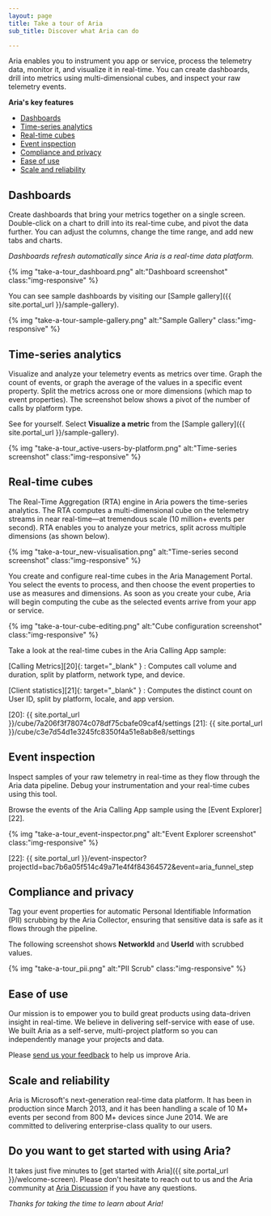 ```yaml
---
layout: page
title: Take a tour of Aria
sub_title: Discover what Aria can do

---
```


Aria enables you to instrument you app or service, process the telemetry data, monitor it, and visualize it in real-time. You can create dashboards, drill into metrics using multi-dimensional cubes, and inspect your raw telemetry events.

**Aria's key features**

* [Dashboards](#dashboards)
* [Time-series analytics](#time-series-analytics)
* [Real-time cubes](#real-time-cubes)
* [Event inspection](#event-inspection)
* [Compliance and privacy](#compliance-and-privacy)
* [Ease of use](#ease-of-use)
* [Scale and reliability](#scale-and-reliability)

## Dashboards

Create dashboards that bring your metrics together on a single screen. Double-click on a chart to drill into its real-time cube, and pivot the data further. You can adjust the columns, change the time range, and add new tabs and charts.

*Dashboards refresh automatically since Aria is a real-time data platform.*

{% img "take-a-tour_dashboard.png" alt:"Dashboard screenshot" class:"img-responsive" %}

You can see sample dashboards by visiting our [Sample gallery]({{ site.portal_url }}/sample-gallery).

{% img "take-a-tour-sample-gallery.png" alt:"Sample Gallery" class:"img-responsive" %}

## Time-series analytics

Visualize and analyze your telemetry events as metrics over time. Graph the count of events, or graph the average of the values in a specific event property. Split the metrics across one or more dimensions (which map to event properties). The screenshot below shows a pivot of the number of calls by platform type.

See for yourself. Select **Visualize a metric** from the [Sample gallery]({{ site.portal_url }}/sample-gallery).

{% img "take-a-tour_active-users-by-platform.png" alt:"Time-series screenshot" class:"img-responsive" %}

## Real-time cubes

The Real-Time Aggregation (RTA) engine in Aria powers the time-series analytics. The RTA computes a multi-dimensional cube on the telemetry streams in near real-time&mdash;at tremendous scale (10 million+ events per second). RTA enables you to analyze your metrics, split across multiple dimensions (as shown below).

{% img "take-a-tour_new-visualisation.png" alt:"Time-series second screenshot" class:"img-responsive" %}

You create and configure real-time cubes in the Aria Management Portal. You select the events to process, and then choose the event properties to use as measures and dimensions. As soon as you create your cube, Aria will begin computing the cube as the selected events arrive from your app or service.

{% img "take-a-tour-cube-editing.png" alt:"Cube configuration screenshot" class:"img-responsive" %}

Take a look at the real-time cubes in the Aria Calling App sample:

[Calling Metrics][20]{: target="_blank" }
: Computes call volume and duration, split by platform, network type, and device.

[Client statistics][21]{: target="_blank" }
: Computes the distinct count on User ID, split by platform, locale, and app version.

[20]: {{ site.portal_url }}/cube/7a206f3f78074c078df75cbafe09caf4/settings
[21]: {{ site.portal_url }}/cube/c3e7d54d1e3245fc8350f4a51e8ab8e8/settings

## Event inspection

Inspect samples of your raw telemetry in real-time as they flow through the Aria data pipeline. Debug your instrumentation and your real-time cubes using this tool.

Browse the events of the Aria Calling App sample using the [Event Explorer][22].

{% img "take-a-tour_event-inspector.png" alt:"Event Explorer screenshot" class:"img-responsive" %}

[22]: {{ site.portal_url }}/event-inspector?projectId=bac7b6a05f514c49a71e4f4f84364572&event=aria_funnel_step

## Compliance and privacy

Tag your event properties for automatic Personal Identifiable Information (PII) scrubbing by the Aria Collector, ensuring that sensitive data is safe as it flows through the pipeline.

The following screenshot shows **NetworkId** and **UserId** with scrubbed values.

{% img "take-a-tour_pii.png" alt:"PII Scrub" class:"img-responsive" %}

## Ease of use

Our mission is to empower you to build great products using data-driven insight in real-time. We believe in delivering self-service with ease of use. We built Aria as a self-serve, multi-project platform so you can independently manage your projects and data.

Please [send us your feedback][40] to help us improve Aria.

[40]: /help/community/

## Scale and reliability

Aria is Microsoft's next-generation real-time data platform. It has been in production since March 2013, and it has been handling a scale of 10 M+ events per second from 800 M+ devices since June 2014. We are committed to delivering enterprise-class quality to our users.

## Do you want to get started with using Aria?

It takes just five minutes to [get started with Aria]({{ site.portal_url }}/welcome-screen). Please don't hesitate to reach out to us and the Aria community at [Aria Discussion](mailto:ariadisc) if you have any questions.

*Thanks for taking the time to learn about Aria!*
